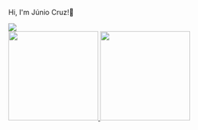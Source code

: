 Hi, I'm Júnio Cruz!👋
  <div>
      <a href="https://www.linkedin.com/in/junio-cruz-307995212/" target="_blank"><img src="https://img.shields.io/badge/LinkedIn-0077B5?style=for-the-   badge&logo=linkedin&logoColor=white" target="_blank"></a>
  </div>
<div>
<a href="https://github.com/junio-cruz">
  <img height="180em" src="https://github-readme-stats.vercel.app/api?username=junio-cruz&show_icons=true&theme=dark&include_all_commits=true&count_private=true"/>
  <img height="180em" src="https://github-readme-stats.vercel.app/api/top-langs/?username=junio-cruz&layout=compact&langs_count=7&theme=dark"/>
</div> 

